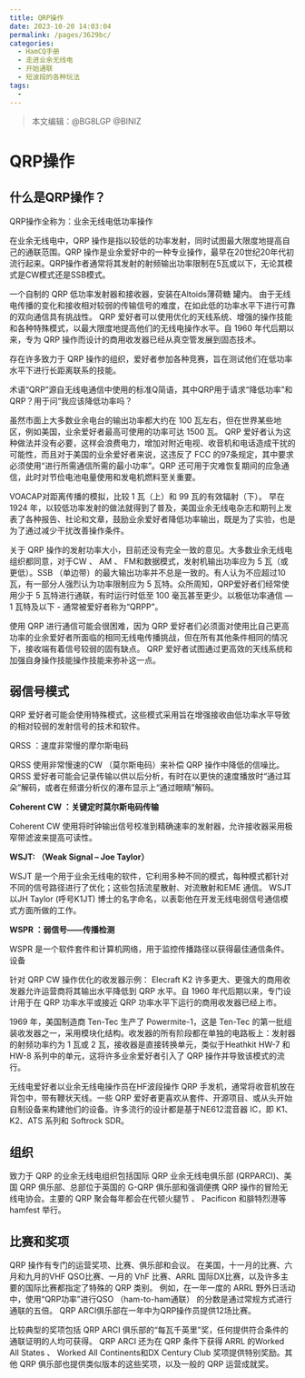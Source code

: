 ```yaml
---
title: QRP操作
date: 2023-10-20 14:03:04
permalink: /pages/3629bc/
categories:
  - HamCQ手册
  - 走进业余无线电
  - 开始通联
  - 短波段的各种玩法
tags:
  - 
---
```

> 本文编辑：@BG8LGP @BINIZ

# QRP操作

## **什么是QRP操作？**

QRP操作全称为：业余无线电低功率操作

在业余无线电中，QRP 操作是指以较低的功率发射，同时试图最大限度地提高自己的通联范围。QRP 操作是业余爱好中的一种专业操作，最早在20世纪20年代初流行起来。QRP操作者通常将其发射的射频输出功率限制在5瓦或以下，无论其模式是CW模式还是SSB模式。

一个自制的 QRP 低功率发射器和接收器，安装在Altoids薄荷糖 罐内。
由于无线电传播的变化和接收相对较弱的传输信号的难度，在如此低的功率水平下进行可靠的双向通信具有挑战性。 QRP 爱好者可以使用优化的天线系统、增强的操作技能和各种特殊模式，以最大限度地提高他们的无线电操作水平。自 1960 年代后期以来，专为 QRP 操作而设计的商用收发器已经从真空管发展到固态技术。

存在许多致力于 QRP 操作的组织，爱好者参加各种竞赛，旨在测试他们在低功率水平下进行长距离联系的技能。


术语“QRP”源自无线电通信中使用的标准Q简语，其中QRP用于请求“降低功率”和QRP？用于问“我应该降低功率吗？


虽然市面上大多数业余电台的输出功率都大约在 100 瓦左右，但在世界某些地区，例如美国，业余爱好者最高可使用的功率可达 1500 瓦。 QRP 爱好者认为这种做法并没有必要，这样会浪费电力，增加对附近电视、收音机和电话造成干扰的可能性，而且对于美国的业余爱好者来说，这违反了 FCC 的97条规定，其中要求必须使用“进行所需通信所需的最小功率”。QRP 还可用于灾难恢复期间的应急通信，此时对节俭电池电量使用和发电机燃料至关重要。


VOACAP对距离传播的模拟，比较 1 瓦（上）和 99 瓦的有效辐射（下）。
早在 1924 年，以较低功率发射的做法就得到了普及，美国业余无线电杂志和期刊上发表了各种报告、社论和文章，鼓励业余爱好者降低功率输出，既是为了实验，也是为了通过减少干扰改善操作条件。

关于 QRP 操作的发射功率大小，目前还没有完全一致的意见。大多数业余无线电组织都同意，对于CW 、 AM 、 FM和数据模式，发射机输出功率应为 5 瓦（或更低）。SSB （单边带）的最大输出功率并不总是一致的。有人认为不应超过10 瓦，有一部分人强烈认为功率限制应为 5 瓦特。众所周知，QRP爱好者们经常使用少于 5 瓦特进行通联，有时运行时低至 100 毫瓦甚至更少。以极低功率通信 — 1 瓦特及以下 - 通常被爱好者称为“QRPP”。

使用 QRP 进行通信可能会很困难，因为 QRP 爱好者们必须面对使用比自己更高功率的业余爱好者所面临的相同无线电传播挑战，但在所有其他条件相同的情况下，接收端有着信号较弱的固有缺点。 QRP 爱好者试图通过更高效的天线系统和加强自身操作技能操作技能来弥补这一点。

## **弱信号模式**


QRP 爱好者可能会使用特殊模式，这些模式采用旨在增强接收由低功率水平导致的相对较弱的发射信号的技术和软件。

QRSS ：速度非常慢的摩尔斯电码

QRSS 使用非常慢速的CW （莫尔斯电码）来补偿 QRP 操作中降低的信噪比。QRSS 爱好者可能会记录传输以供以后分析，有时在以更快的速度播放时“通过耳朵”解码，或者在频谱分析仪的瀑布显示上“通过眼睛”解码。


**Coherent CW ：关键定时莫尔斯电码传输**

Coherent CW 使用将时钟输出信号校准到精确速率的发射器，允许接收器采用极窄带滤波来提高可读性。


**WSJT: （Weak Signal – Joe Taylor）**

WSJT 是一个用于业余无线电的软件，它利用多种不同的模式，每种模式都针对不同的信号路径进行了优化；这些包括流星散射、对流散射和EME 通信。 WSJT 以JH Taylor (呼号K1JT) 博士的名字命名，以表彰他在开发无线电弱信号通信模式方面所做的工作。


**WSPR ：弱信号——传播检测**

WSPR 是一个软件套件和计算机网络，用于监控传播路径以获得最佳通信条件。 
设备

针对 QRP CW 操作优化的收发器示例： Elecraft K2
许多更大、更强大的商用收发器允许运营商将其输出水平降低到 QRP 水平。自 1960 年代后期以来，专门设计用于在 QRP 功率水平或接近 QRP 功率水平下运行的商用收发器已经上市。

1969 年，美国制造商 Ten-Tec 生产了 Powermite-1，这是 Ten-Tec 的第一批组装收发器之一，采用模块化结构。收发器的所有阶段都在单独的电路板上：发射器的射频功率约为 1 瓦或 2 瓦，接收器是直接转换单元，类似于Heathkit HW-7 和 HW-8 系列中的单元，这将许多业余爱好者引入了 QRP 操作并导致该模式的流行。

无线电爱好者以业余无线电操作员在HF波段操作 QRP 手发机，通常将收音机放在背包中，带有鞭状天线。一些 QRP 爱好者更喜欢从套件、开源项目、或从头开始自制设备来构建他们的设备。许多流行的设计都是基于NE612混音器 IC，即 K1、K2、ATS 系列和 Softrock SDR。 

## **组织**


致力于 QRP 的业余无线电组织包括国际 QRP 业余无线电俱乐部 (QRPARCI)、美国 QRP 俱乐部、总部位于英国的 G-QRP 俱乐部和强调便携 QRP 操作的冒险无线电协会。主要的 QRP 聚会每年都会在代顿火腿节 、 Pacificon 和腓特烈港等 hamfest 举行。 

## **比赛和奖项**


QRP 操作有专门的运营奖项、比赛、俱乐部和会议。 在美国，十一月的比赛、六月和九月的VHF QSO比赛、一月的 VhF 比赛、ARRL 国际DX比赛，以及许多主要的国际比赛都指定了特殊的 QRP 类别。 例如，在一年一度的 ARRL 野外日活动中，使用“QRP功率”进行QSO （ham-to-ham通联） 的分数是通过常规方式进行通联的五倍。 QRP ARCI俱乐部在一年中为QRP操作员提供12场比赛。

比较典型的奖项包括 QRP ARCI 俱乐部的“每瓦千英里”奖，任何提供符合条件的通联证明的人均可获得。 QRP ARCI 还为在 QRP 条件下获得 ARRL 的Worked All States 、 Worked All Continents和DX Century Club 奖项提供特别奖励。其他 QRP 俱乐部也提供类似版本的这些奖项，以及一般的 QRP 运营成就奖。 

